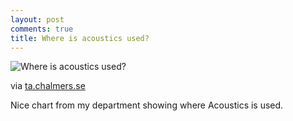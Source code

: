 ```yaml
---
layout: post
comments: true
title: Where is acoustics used?
---
```


![Where is acoustics used?](..images/2009/08/wheelof.scaled1000.gif)

via [ta.chalmers.se][0]

Nice chart from my department showing where Acoustics is used.


[0]: http://www.ta.chalmers.se/education.php?page=mst_role
